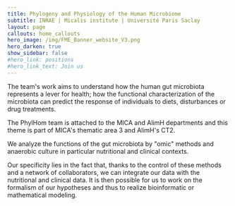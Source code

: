 ```yaml
---
title: Phylogeny and Physiology of the Human Microbiome
subtitle: INRAE | Micalis institute | Université Paris Saclay
layout: page
callouts: home_callouts
hero_image: /img/FME_Banner_website_V3.png
hero_darken: true
show_sidebar: false
#hero_link: positions
#hero_link_text: Join us
---
```





The team's work aims to understand how the human gut microbiota represents a lever for health; how the functional characterization of the microbiota can predict the response of individuals to diets, disturbances or drug treatments.

The PhylHom team is attached to the MICA and AlimH departments and this theme is part of MICA's thematic area 3 and AlimH's CT2.

We analyze the functions of the gut microbiota by "omic" methods and anaerobic culture in particular nutritional and clinical contexts.

Our specificity lies in the fact that, thanks to the control of these methods and a network of collaborators, we can integrate our data with the nutritional and clinical data. It is then possible for us to work on the formalism of our hypotheses and thus to realize bioinformatic or mathematical modeling.


